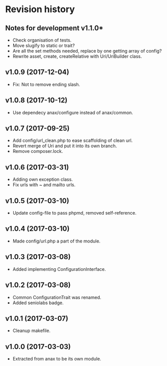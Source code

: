 Revision history
=================================

Notes for development v1.1.0*
---------------------------------

* Check organisation of tests.
* Move slugify to static or trait?
* Are all the set methods needed, replace by one getting array of config?
* Rewrite asset, create, createRelative with Uri/UriBuilder class.


v1.0.9 (2017-12-04)
---------------------------------

* Fix: Not to remove ending slash.


v1.0.8 (2017-10-12)
---------------------------------

* Use dependecy anax/configure instead of anax/common.


v1.0.7 (2017-09-25)
---------------------------------

* Add config/url_clean.php to ease scaffolding of clean url.
* Revert merge of Uri and put it into its own branch.
* Remove composer.lock.


v1.0.6 (2017-03-31)
---------------------------------

* Adding own exception class.
* Fix urls with ~ and mailto urls.


v1.0.5 (2017-03-10)
---------------------------------

* Update config-file to pass phpmd, removed self-reference.


v1.0.4 (2017-03-10)
---------------------------------

* Made config/url.php a part of the module.


v1.0.3 (2017-03-08)
---------------------------------

* Added implementing ConfigurationInterface.


v1.0.2 (2017-03-08)
---------------------------------

* Common ConfigurationTrait was renamed.
* Added seniolabs badge.


v1.0.1 (2017-03-07)
---------------------------------

* Cleanup makefile.


v1.0.0 (2017-03-03)
---------------------------------

* Extracted from anax to be its own module.
